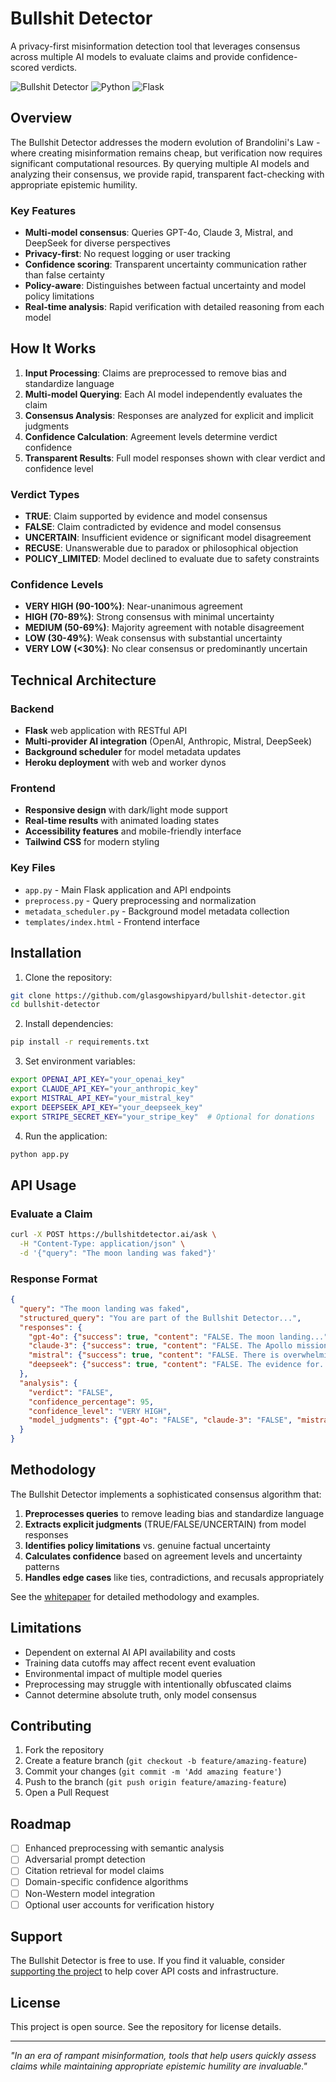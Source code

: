 # Bullshit Detector

A privacy-first misinformation detection tool that leverages consensus across multiple AI models to evaluate claims and provide confidence-scored verdicts.

![Bullshit Detector](https://img.shields.io/badge/status-active-brightgreen)
![Python](https://img.shields.io/badge/python-3.8+-blue)
![Flask](https://img.shields.io/badge/flask-2.0+-blue)

## Overview

The Bullshit Detector addresses the modern evolution of Brandolini's Law - where creating misinformation remains cheap, but verification now requires significant computational resources. By querying multiple AI models and analyzing their consensus, we provide rapid, transparent fact-checking with appropriate epistemic humility.

### Key Features

- **Multi-model consensus**: Queries GPT-4o, Claude 3, Mistral, and DeepSeek for diverse perspectives
- **Privacy-first**: No request logging or user tracking
- **Confidence scoring**: Transparent uncertainty communication rather than false certainty  
- **Policy-aware**: Distinguishes between factual uncertainty and model policy limitations
- **Real-time analysis**: Rapid verification with detailed reasoning from each model

## How It Works

1. **Input Processing**: Claims are preprocessed to remove bias and standardize language
2. **Multi-model Querying**: Each AI model independently evaluates the claim
3. **Consensus Analysis**: Responses are analyzed for explicit and implicit judgments
4. **Confidence Calculation**: Agreement levels determine verdict confidence
5. **Transparent Results**: Full model responses shown with clear verdict and confidence level

### Verdict Types

- **TRUE**: Claim supported by evidence and model consensus
- **FALSE**: Claim contradicted by evidence and model consensus  
- **UNCERTAIN**: Insufficient evidence or significant model disagreement
- **RECUSE**: Unanswerable due to paradox or philosophical objection
- **POLICY_LIMITED**: Model declined to evaluate due to safety constraints

### Confidence Levels

- **VERY HIGH (90-100%)**: Near-unanimous agreement
- **HIGH (70-89%)**: Strong consensus with minimal uncertainty
- **MEDIUM (50-69%)**: Majority agreement with notable disagreement
- **LOW (30-49%)**: Weak consensus with substantial uncertainty
- **VERY LOW (<30%)**: No clear consensus or predominantly uncertain

## Technical Architecture

### Backend
- **Flask** web application with RESTful API
- **Multi-provider AI integration** (OpenAI, Anthropic, Mistral, DeepSeek)
- **Background scheduler** for model metadata updates
- **Heroku deployment** with web and worker dynos

### Frontend
- **Responsive design** with dark/light mode support
- **Real-time results** with animated loading states
- **Accessibility features** and mobile-friendly interface
- **Tailwind CSS** for modern styling

### Key Files
- `app.py` - Main Flask application and API endpoints
- `preprocess.py` - Query preprocessing and normalization
- `metadata_scheduler.py` - Background model metadata collection
- `templates/index.html` - Frontend interface

## Installation

1. Clone the repository:
```bash
git clone https://github.com/glasgowshipyard/bullshit-detector.git
cd bullshit-detector
```

2. Install dependencies:
```bash
pip install -r requirements.txt
```

3. Set environment variables:
```bash
export OPENAI_API_KEY="your_openai_key"
export CLAUDE_API_KEY="your_anthropic_key"  
export MISTRAL_API_KEY="your_mistral_key"
export DEEPSEEK_API_KEY="your_deepseek_key"
export STRIPE_SECRET_KEY="your_stripe_key"  # Optional for donations
```

4. Run the application:
```bash
python app.py
```

## API Usage

### Evaluate a Claim
```bash
curl -X POST https://bullshitdetector.ai/ask \
  -H "Content-Type: application/json" \
  -d '{"query": "The moon landing was faked"}'
```

### Response Format
```json
{
  "query": "The moon landing was faked",
  "structured_query": "You are part of the Bullshit Detector...",
  "responses": {
    "gpt-4o": {"success": true, "content": "FALSE. The moon landing...", "model": "gpt-4o"},
    "claude-3": {"success": true, "content": "FALSE. The Apollo missions...", "model": "claude-3"},
    "mistral": {"success": true, "content": "FALSE. There is overwhelming...", "model": "mistral"},
    "deepseek": {"success": true, "content": "FALSE. The evidence for...", "model": "deepseek"}
  },
  "analysis": {
    "verdict": "FALSE",
    "confidence_percentage": 95,
    "confidence_level": "VERY HIGH",
    "model_judgments": {"gpt-4o": "FALSE", "claude-3": "FALSE", "mistral": "FALSE", "deepseek": "FALSE"}
  }
}
```

## Methodology

The Bullshit Detector implements a sophisticated consensus algorithm that:

1. **Preprocesses queries** to remove leading bias and standardize language
2. **Extracts explicit judgments** (TRUE/FALSE/UNCERTAIN) from model responses
3. **Identifies policy limitations** vs. genuine factual uncertainty
4. **Calculates confidence** based on agreement levels and uncertainty patterns
5. **Handles edge cases** like ties, contradictions, and recusals appropriately

See the [whitepaper](Bullshit%20Detector%20Whitepaper.txt) for detailed methodology and examples.

## Limitations

- Dependent on external AI API availability and costs
- Training data cutoffs may affect recent event evaluation
- Environmental impact of multiple model queries
- Preprocessing may struggle with intentionally obfuscated claims
- Cannot determine absolute truth, only model consensus

## Contributing

1. Fork the repository
2. Create a feature branch (`git checkout -b feature/amazing-feature`)
3. Commit your changes (`git commit -m 'Add amazing feature'`)
4. Push to the branch (`git push origin feature/amazing-feature`)
5. Open a Pull Request

## Roadmap

- [ ] Enhanced preprocessing with semantic analysis
- [ ] Adversarial prompt detection
- [ ] Citation retrieval for model claims
- [ ] Domain-specific confidence algorithms
- [ ] Non-Western model integration
- [ ] Optional user accounts for verification history

## Support

The Bullshit Detector is free to use. If you find it valuable, consider [supporting the project](https://bullshitdetector.ai/) to help cover API costs and infrastructure.

## License

This project is open source. See the repository for license details.

---

*"In an era of rampant misinformation, tools that help users quickly assess claims while maintaining appropriate epistemic humility are invaluable."*